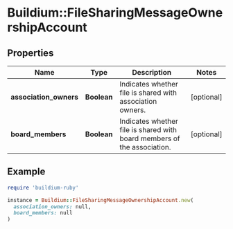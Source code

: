 # Buildium::FileSharingMessageOwnershipAccount

## Properties

| Name | Type | Description | Notes |
| ---- | ---- | ----------- | ----- |
| **association_owners** | **Boolean** | Indicates whether file is shared with association owners. | [optional] |
| **board_members** | **Boolean** | Indicates whether file is shared with board members of the association. | [optional] |

## Example

```ruby
require 'buildium-ruby'

instance = Buildium::FileSharingMessageOwnershipAccount.new(
  association_owners: null,
  board_members: null
)
```

